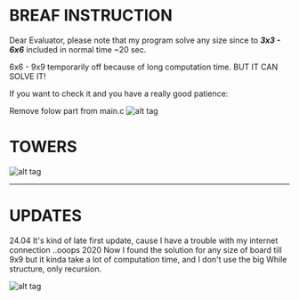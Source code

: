 # BREAF INSTRUCTION

Dear Evaluator, please note that my program solve any size since to **_3x3 - 6x6_** included in normal time ~20 sec. 

6x6 - 9x9 temporarily off because of long computation time. BUT IT CAN SOLVE IT!

If you want to check it and you have a really good patience:

Remove folow part from main.c 
![alt tag](https://sun1-27.userapi.com/70uzPdDXychNvnKKeyFIn_0EYCBbhmoKuOu08A/oQOEMsaGjMo.jpg)

# TOWERS

![alt tag](https://banner2.cleanpng.com/20180328/wfe/kisspng-new-york-city-chicago-skyline-silhouette-cityscape-city-5abb88f6ae1873.0945404915222397347131.jpg)


_____
# UPDATES
24.04 It's kind of late first update, cause I have a trouble with my internet connection ..ooops 2020
Now I found the solution for any size of board till 9x9 but it kinda take a lot of computation time, and I don't use the big While 
structure, only recursion.

![alt tag](https://sun3-11.userapi.com/Gy4eq9586xpzNNoCAXQ39RynH3UZq0HP8uv5gg/4x0G7vZ153E.jpg)
